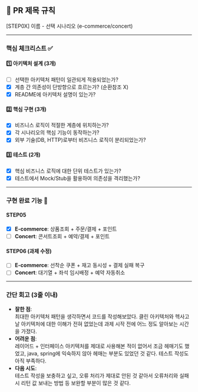 ## :pushpin: PR 제목 규칙
[STEP0X] 이름 - 선택 시나리오 (e-commerce/concert)

---
### **핵심 체크리스트** :white_check_mark:

#### :one: 아키텍처 설계 (3개)
- [ ] 선택한 아키텍처 패턴이 일관되게 적용되었는가?
- [X] 계층 간 의존성이 단방향으로 흐르는가? (순환참조 X)
- [X] README에 아키텍처 설명이 있는가?

#### :two: 핵심 구현 (3개)
- [x] 비즈니스 로직이 적절한 계층에 위치하는가?
- [x] 각 시나리오의 핵심 기능이 동작하는가?
- [x] 외부 기술(DB, HTTP)로부터 비즈니스 로직이 분리되었는가?

#### :three: 테스트 (2개)
- [x] 핵심 비즈니스 로직에 대한 단위 테스트가 있는가?
- [x] 테스트에서 Mock/Stub을 활용하여 의존성을 격리했는가?

---
### **구현 완료 기능** :pencil:

#### STEP05
- [X] **E-commerce**: 상품조회 + 주문/결제 + 포인트
- [ ] **Concert**: 콘서트조회 + 예약/결제 + 포인트

#### STEP06 (과제 수정)
- [ ] **E-commerce**: 선착순 쿠폰 + 재고 동시성 + 결제 실패 복구
- [ ] **Concert**: 대기열 + 좌석 임시배정 + 예약 자동취소

---
### **간단 회고** (3줄 이내)
- **잘한 점**:  
최대한 아키텍처 패턴을 생각하면서 코드를 작성해보았다. 클린 아키텍처와 헥사고날 아키텍처에 대한 이해가 전혀 없었는데 과제 시작 전에 어느 정도 알아보는 시간을 가졌다. 
- **어려운 점**:  
레이어드 + 인터페이스 아키텍처를 제대로 사용해본 적이 없어서 조금 헤매기도 했었고, java, spring에 익숙하지 않아 헤매는 부분도 있었던 것 같다. 테스트 작성도 아직 부족하다.
- **다음 시도**:  
테스트 작성을 보충하고 싶고, 오류 처리가 제대로 안된 것 같아서 오류처리와 실패 시 리턴 값 보내는 방법 등 보완할 부분이 많은 것 같다.